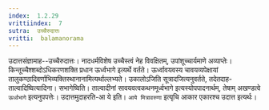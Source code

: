 ```yaml
---
index:  1.2.29
vrittiindex:  7
sutra:  उच्चैरुदात्तः
vritti:  balamanorama 
---
```


उदात्तसंज्ञामाह--उच्चैरुदात्तः। नादधर्मविशेष उच्चैस्त्वं नेह विवक्षितम्, उपांशूच्चार्यमाणे अव्याप्तेः। किन्तूच्चैश्शब्दोऽधिकरणशक्ति प्रधान ऊर्ध्वभागे इत्यर्थे वर्तते। ऊर्ध्वावयवस्य चावयव्यपेक्षायां तालुकण्ठादिवर्णाभिव्यक्तिस्थानानामित्यर्थाल्लभ्यते। उकालोऽजिति सूत्रादजित्यनुवर्तते, तदेतदाह-ताल्वादिष्वित्यादिना। सभागेष्विति। ताल्वादीनां सावयवत्वकथनमूर्ध्वभागे इत्यस्योपपादनार्थम्, तेषाम् अखण्डत्वे `ऊर्ध्वभागे` इत्यनुपपत्तेः। उदात्तमुदाहरति-आ ये इति। `आये मित्रावरुणा` इत्यृचि आकार एकारश्च उदात्त इत्यर्थः। 

